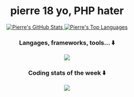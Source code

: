 <h1 align="center">pierre 18 yo, PHP hater</h1>

<div>
  <p align="center">
  <a href="https://github.com/Piarre">
    <img alt="Pierre's GitHub Stats" src="https://github-readme-stats-alpha-five-88.vercel.app/api?username=Piarre&theme=tokyonight&show_icons=true&hide_border=true&count_private=true&include_all_commits=true&exclude_repo=github-readme-stats" />
  </a>
  <a href="https://github.com/Piarre">
    <img alt="Pierre's Top Languages" src="https://github-readme-stats-alpha-five-88.vercel.app/api/top-langs/?username=Piarre&langs_count=8&theme=tokyonight&hide_border=true&layout=compact&exclude_repo=github-readme-stats"/>
  </a>
</p>
<h3 align="center">Langages, frameworks, tools... ⬇️</h3>
<p align="center">
  <a href="https://skillicons.dev">
    <img src="https://skillicons.dev/icons?i=ts,js,rust,php,powershell,swift,java,py,bash,spring,vite,react,nextjs,tailwind,nodejs,vscode,visualstudio,idea,androidstudio,github,git,docker,electron,express,linux,prisma,mongodb,mysql,firebase,postman,vercel&perline=8" />
  </a>
</p>

<h3 align="center">Coding stats of the week ⬇️</h3>
<p align="center">
  <a>
    <img src="https://github-readme-stats-alpha-five-88.vercel.app/api/wakatime?username=Piarre_&hide=TEXT,TOML,XML,&title_color=FFF&theme=tokyonight&hide_border=true&exclude_repo=github-readme-stats">
  </a>
</p>
</div>
